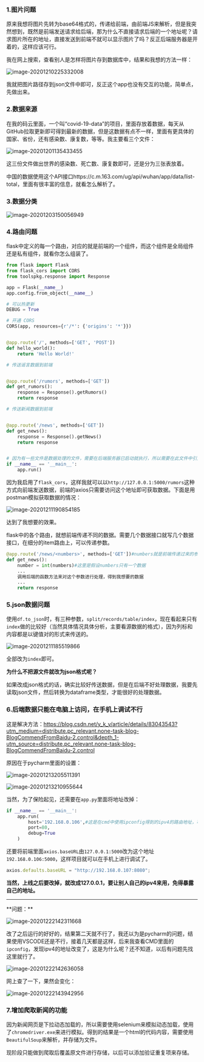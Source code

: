 ### 1.图片问题

原来我想将图片先转为base64格式的，传递给前端，由前端JS来解析，但是我突然想到，既然是前端发送请求给后端，那为什么不直接请求后端的一个地址呢？请求图片所在的地址，直接发送到前端不就可以显示图片了吗？反正后端服务器是开着的，这样应该可行。

我在网上搜索，查看别人是怎样将图片存到数据库中，结果和我想的方法一样：

![image-20201210225332008](https://i.loli.net/2020/12/11/jlfthU9bIPOzALF.png)

我就把图片路径存到json文件中即可，反正这个app也没有交互的功能，简单点，先做出来。

### 2.数据来源

在我的码云里面，一个叫“covid-19-data”的项目，里面存放着数据，每天从GitHub拉取更新即可得到最新的数据，但是这数据有点不一样，里面有更具体的国家、省份，还有感染数、康复数，等等。我主要看三个文件：

![image-20201201135433455](https://i.loli.net/2020/12/11/m7xsqYwfnuC6bXz.png)

这三份文件做出世界的感染数、死亡数、康复数即可，还是分为三张表放着。

中国的数据使用这个API接口https://c.m.163.com/ug/api/wuhan/app/data/list-total，里面有很丰富的信息，就看怎么解析了。

### 3.数据分类

![image-20201203150056949](https://i.loli.net/2020/12/11/K4oQgt1un9fXMFq.png)

### 4.路由问题

flask中定义的每一个路由，对应的就是前端的一个组件，而这个组件是全局组件还是私有组件，就看你怎么组装了。

```python
from flask import Flask
from flask_cors import CORS
from toolspkg.response import Response

app = Flask(__name__)
app.config.from_object(__name__)

# 可以热更新
DEBUG = True

# 开通 CORS
CORS(app, resources={r'/*': {'origins': '*'}})


@app.route('/', methods=['GET', 'POST'])
def hello_world():
    return 'Hello World!'

# 传送谣言数据到前端


@app.route('/rumors', methods=['GET'])
def get_rumors():
    response = Response().getRumors()
    return response

# 传送新闻数据到前端


@app.route('/news', methods=['GET'])
def get_news():
    response = Response().getNews()
    return response


# 因为有一些文件是数据处理的文件，需要在后端服务器已启动就执行，所以需要在此文件中引入，然后放到这里执行。
if __name__ == '__main__':
    app.run()
```

因为我启用了`flask_cors`，这样我就可以以`http://127.0.0.1:5000/rumors`这种方式向前端发送数据，前端的axios只需要访问这个地址即可获取数据。下面是用postman模拟获取数据的情况：

![image-20201211190854185](https://i.loli.net/2020/12/11/mH74jvJTR8N1FD2.png)

达到了我想要的效果。

flask中的各个路由，就想前端传递不同的数据。需要几个数据接口就写几个数据接口，在细分的item路由上，可以传递参数。

```python
@app.route('/news/<numbers>', methods=['GET'])#numbers就是前端传递过来的参数，这个参数就是路由上的参数
def get_news():
    number = int(numbers)#这里是假设numbers只有一个数据
    ...
    调用后端的函数方法来对这个参数进行处理，得到我想要的数据
    ...
    return response
```



### 5.json数据问题

使用`df.to_json`时，有三种参数，`split/records/table/index`，现在看起来只有`index`做的比较好（当然具体情况具体分析，主要看源数据的格式），因为列标和内容都是以键值对的形式来传送的。

![image-20201211185519866](https://i.loli.net/2020/12/11/datNnIcQ8FisH4Y.png)

全部改为`index`即可。

**为什么不把源文件就改为json格式呢？**

如果改成json格式的话，确实比较好传送数据，但是在后端不好处理数据，我要先读取json文件，然后转换为dataframe类型，才能很好的处理数据。

### 6.后端数据只能在电脑上访问，在手机上调试不行

这是解决方法：https://blog.csdn.net/y_k_y/article/details/83043543?utm_medium=distribute.pc_relevant.none-task-blog-BlogCommendFromBaidu-2.control&depth_1-utm_source=distribute.pc_relevant.none-task-blog-BlogCommendFromBaidu-2.control

原因在于pycharm里面的设置：

![image-20201213205511391](https://i.loli.net/2020/12/13/UoaZlOK4rAbwi16.png)

![image-20201213210955644](https://img-typora-irving.oss-cn-shanghai.aliyuncs.com/img/image-20201213210955644.png)

当然，为了保险起见，还需要在`app.py`里面将地址改掉：

```python
if __name__ == '__main__':
    app.run(
        host='192.168.0.106',#这是在cmd中使用ipconfig得到的ipv4的路由地址，可以在同一个网中访问
        port=80,
        debug=True
    )
```

还要将前端里面`axios.baseURL`由`127.0.0.1:5000`改为这个地址`192.168.0.106:5000`，这样项目就可以在手机上进行调试了。

```js
axios.defaults.baseURL = "http://192.168.0.107:8080";
```

**当然，上线之后要改掉，就改成127.0.0.1，要让别人自己的ipv4来用，免得暴露自己的地址。**

<hr>
**问题：**

![image-20201222142311668](https://img-typora-irving.oss-cn-shanghai.aliyuncs.com/img/image-20201222142311668.png)

改了之后运行的好好的，结果第二天就不行了，我还以为是pycharm的问题，结果使用VSCODE还是不行，接着几天都是这样，后来我查看CMD里面的`ipconfig`，发现ipv4的地址改变了，这是为什么呢？还不知道，以后有问题先找这里就行了。

![image-20201222142636058](https://img-typora-irving.oss-cn-shanghai.aliyuncs.com/img/image-20201222142636058.png)

网上查了一下，果然会变化：

![image-20201222143942956](https://img-typora-irving.oss-cn-shanghai.aliyuncs.com/img/image-20201222143942956.png)

### 7.增加爬取新闻的功能

因为新闻网页是下拉动态加载的，所以需要使用selenium来模拟动态加载，使用了`chromedriver.exe`来进行模拟。得到的结果是一个html的代码内容，需要使用`BeautifulSoup`来解析，并存储为文件。

现阶段只能做到爬取后覆盖原文件进行存储，以后可以添加验证重复项来存储。
